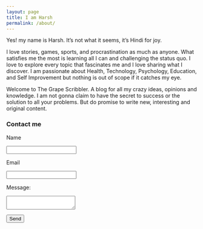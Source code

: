```yaml
---
layout: page
title: I am Harsh
permalink: /about/
---
```


Yes! my name is Harsh. It’s not what it seems, it’s Hindi for joy. 

I love stories, games, sports, and procrastination as much as anyone. What satisfies me the most is learning all I can and challenging the status quo. I love to explore every topic that fascinates me and I love sharing what I discover. I am passionate about Health, Technology, Psychology, Education, and Self Improvement but nothing is out of scope if it catches my eye. 

Welcome to The Grape Scribbler. A blog for all my crazy ideas, opinions and knowledge. I am not gonna claim to have the secret to success or the solution to all your problems. But do promise to write new, interesting and original content.

### Contact me

<form action="https://formspree.io/mledkpdo" method="POST">
  <p>Name</p><input type="text" name="name">
  <p>Email</p><input type="email" name="_replyto">
  <p>Message:</p><textarea name="message"></textarea>
  <p></p><input type="submit" value="Send">
</form>
